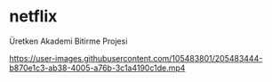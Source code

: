 # netflix
 Üretken Akademi Bitirme Projesi


https://user-images.githubusercontent.com/105483801/205483444-b870e1c3-ab38-4005-a76b-3c1a4190c1de.mp4


